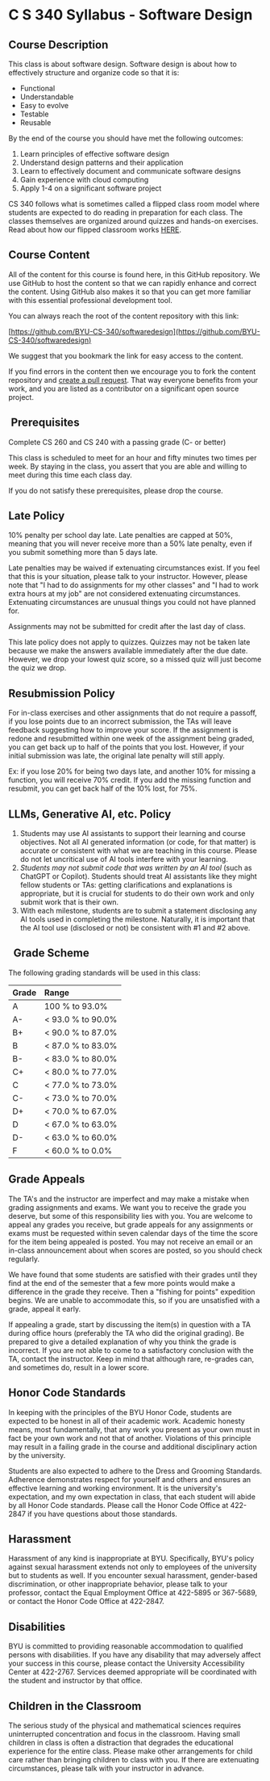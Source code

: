 # C S 340 Syllabus - Software Design

## Course Description

This class is about software design. Software design is about how to effectively structure and organize code so that it is:

- Functional
- Understandable
- Easy to evolve
- Testable
- Reusable

By the end of the course you should have met the following outcomes:

1. Learn principles of effective software design
2. Understand design patterns and their application
3. Learn to effectively document and communicate software designs
4. Gain experience with cloud computing
5. Apply 1-4 on a significant software project

CS 340 follows what is sometimes called a flipped class room model where students are expected to do reading in preparation for each class. The classes themselves are organized around quizzes and hands-on exercises. Read about how our flipped classroom works [HERE](flipped-classroom.md).

## Course Content

All of the content for this course is found here, in this GitHub repository. We use GitHub to host the content so that we can rapidly enhance and correct the content. Using GitHub also makes it so that you can get more familiar with this essential professional development tool.

You can always reach the root of the content repository with this link:

[https://github.com/BYU-CS-340/softwaredesign](https://github.com/BYU-CS-340/softwaredesign)

We suggest that you bookmark the link for easy access to the content.

If you find errors in the content then we encourage you to fork the content repository and [create a pull request](https://docs.github.com/en/pull-requests/collaborating-with-pull-requests/proposing-changes-to-your-work-with-pull-requests/creating-a-pull-request-from-a-fork). That way everyone benefits from your work, and you are listed as a contributor on a significant open source project.

##  Prerequisites

Complete CS 260 and CS 240 with a passing grade (C- or better)

This class is scheduled to meet for an hour and fifty minutes two times per week. By staying in the class, you assert that you are able and willing to meet during this time each class day.

If you do not satisfy these prerequisites, please drop the course.

## Late Policy

10% penalty per school day late. Late penalties are capped at 50%, meaning that you will never receive more than a 50% late penalty, even if you submit something more than 5 days late.

Late penalties may be waived if extenuating circumstances exist. If you feel that this is your situation, please talk to your instructor. However, please note that "I had to do assignments for my other classes" and "I had to work extra hours at my job" are not considered extenuating circumstances. Extenuating circumstances are unusual things you could not have planned for.

Assignments may not be submitted for credit after the last day of class.

This late policy does not apply to quizzes. Quizzes may not be taken late because we make the answers available immediately after the due date. However, we drop your lowest quiz score, so a missed quiz will just become the quiz we drop.

## Resubmission Policy

For in-class exercises and other assignments that do not require a passoff, if you lose points due to an incorrect submission, the TAs will leave feedback suggesting how to improve your score. If the assignment is redone and resubmitted within one week of the assignment being graded, you can get back up to half of the points that you lost. However, if your initial submission was late, the original late penalty will still apply.

Ex: if you lose 20% for being two days late, and another 10% for missing a function, you will receive 70% credit. If you add the missing function and resubmit, you can get back half of the 10% lost, for 75%.

## LLMs, Generative AI, etc. Policy

1. Students may use AI assistants to support their learning and course objectives. Not all AI generated information (or code, for that matter) is accurate or consistent with what we are teaching in this course. Please do not let uncritical use of AI tools interfere with your learning.
2. *Students may not submit code that was written by an AI tool* (such as ChatGPT or Copilot). Students should treat AI assistants like they might fellow students or TAs: getting clarifications and explanations is appropriate, but it is crucial for students to do their own work and only submit work that is their own.
3. With each milestone, students are to submit a statement disclosing any AI tools used in completing the milestone. Naturally, it is important that the AI tool use (disclosed or not) be consistent with #1 and #2 above.

##   Grade Scheme

The following grading standards will be used in this class:

| Grade | Range             |
| :---- | :---------------- |
| A     | 100 % to 93.0%    |
| A-    | < 93.0 % to 90.0% |
| B+    | < 90.0 % to 87.0% |
| B     | < 87.0 % to 83.0% |
| B-    | < 83.0 % to 80.0% |
| C+    | < 80.0 % to 77.0% |
| C     | < 77.0 % to 73.0% |
| C-    | < 73.0 % to 70.0% |
| D+    | < 70.0 % to 67.0% |
| D     | < 67.0 % to 63.0% |
| D-    | < 63.0 % to 60.0% |
| F     | < 60.0 % to 0.0%  |

## Grade Appeals

The TA's and the instructor are imperfect and may make a mistake when grading assignments and exams. We want you to receive the grade you deserve, but some of this responsibility lies with you. You are welcome to appeal any grades you receive, but grade appeals for any assignments or exams must be requested within seven calendar days of the time the score for the item being appealed is posted. You may not receive an email or an in-class announcement about when scores are posted, so you should check regularly.

We have found that some students are satisfied with their grades until they find at the end of the semester that a few more points would make a difference in the grade they receive. Then a "fishing for points" expedition begins. We are unable to accommodate this, so if you are unsatisfied with a grade, appeal it early.

If appealing a grade, start by discussing the item(s) in question with a TA during office hours (preferably the TA who did the original grading). Be prepared to give a detailed explanation of why you think the grade is incorrect. If you are not able to come to a satisfactory conclusion with the TA, contact the instructor. Keep in mind that although rare, re-grades can, and sometimes do, result in a lower score.

## Honor Code Standards

In keeping with the principles of the BYU Honor Code, students are expected to be honest in all of their academic work. Academic honesty means, most fundamentally, that any work you present as your own must in fact be your own work and not that of another. Violations of this principle may result in a failing grade in the course and additional disciplinary action by the university.

Students are also expected to adhere to the Dress and Grooming Standards. Adherence demonstrates respect for yourself and others and ensures an effective learning and working environment. It is the university's expectation, and my own expectation in class, that each student will abide by all Honor Code standards. Please call the Honor Code Office at 422-2847 if you have questions about those standards.

## Harassment

Harassment of any kind is inappropriate at BYU. Specifically, BYU's policy against sexual harassment extends not only to employees of the university but to students as well. If you encounter sexual harassment, gender-based discrimination, or other inappropriate behavior, please talk to your professor, contact the Equal Employment Office at 422-5895 or 367-5689, or contact the Honor Code Office at 422-2847.

## Disabilities

BYU is committed to providing reasonable accommodation to qualified persons with disabilities. If you have any disability that may adversely affect your success in this course, please contact the University Accessibility Center at 422-2767. Services deemed appropriate will be coordinated with the student and instructor by that office.

## Children in the Classroom

The serious study of the physical and mathematical sciences requires uninterrupted concentration and focus in the classroom. Having small children in class is often a distraction that degrades the educational experience for the entire class. Please make other arrangements for child care rather than bringing children to class with you. If there are extenuating circumstances, please talk with your instructor in advance.
